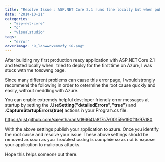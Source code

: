 ```yaml
---
title: "Resolve Issue : ASP.NET Core 2.1 runs fine locally but when publishing to Azure says “An error occurred while starting the application.”"
date: "2018-10-21"
categories: 
  - "asp-net-core"
  - "c"
  - "visualstudio"
tags: 
  - "error"
coverImage: "0_lonwwnvxmmcfy-i6.png"
---
```


After building my first production ready application with ASP.NET Core 2.1 and tested locally when i tried to deploy for the first time on Azure, I was stuck with the following page.

Since many different problems can cause this error page, I would strongly recommend the following in order to determine the root cause quickly and easily, without meddling with Azure.

You can enable extremely helpful developer friendly error messages at startup by setting the **.UseSetting("detailedErrors", "true")** and .**CaptureStartupErrors(true)** actions in your Program.cs file.

https://gist.github.com/sajeetharan/a186641a8f7c7e00159e190f1fe97d80

With the above settings publish your application to azure. Once you identify the root cause and resolve your issue, These above settings should be removed as soon as your troubleshooting is complete so as not to expose your application to malicious attacks.

Hope this helps someone out there.

